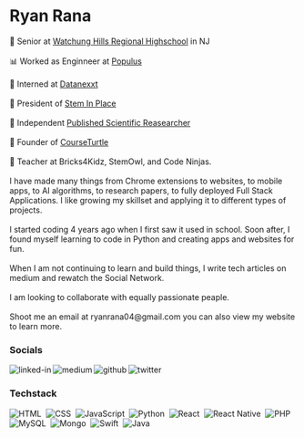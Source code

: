 
<!--

**RyanRana/ryanrana** is a ✨ _special_ ✨ repository because its `README.md` (this file) appears on your GitHub profile.

Here are some ideas to get you started:

- 🔭 I’m currently working on ...
- 🌱 I’m currently learning ...
- 👯 I’m looking to collaborate on ...
- 🤔 I’m looking for help with ...
- 💬 Ask me about ...
- 📫 How to reach me: ...
- 😄 Pronouns: ...
- ⚡ Fun fact: ...
-->
<h1>Ryan Rana</h1>
📌 Senior at <a href="https://www.whrhs.org/">Watchung Hills Regional Highschool</a> in NJ <br><br>
📊 Worked as Enginneer at <a href="https://www.populustrading.com/">Populus</a> <br><br>
🌲 Interned at <a href="https://datanexxt.com/">Datanexxt</a><br><br>
🦋 President of <a href="https://www.steminplace.com/">Stem In Place</a><br><br>
🧬 Independent <a href="https://scholar.google.com/citations?user=oHYO5bsAAAAJ&hl=en" > Published Scientific Reasearcher</a><br><br>
🐢 Founder of <a href="https://www.courseturtle.com/">CourseTurtle</a><br><br>
🙊 Teacher at Bricks4Kidz, StemOwl, and Code Ninjas.
<br><br>
I have made many things from Chrome extensions to websites, to mobile apps, to AI algorithms, to research papers, to fully deployed Full Stack Applications. I like growing my skillset and applying it to different types of projects.
<br><br>
 I started coding 4 years ago when I first saw it used in school. Soon after, I found myself learning to code in Python and creating apps and websites for fun. 
<br><br>
When I am not continuing to learn and build things, I write tech articles on medium and rewatch the Social Network. 
<br><br>
I am looking to collaborate with equally passionate peaple.
<br><br>
Shoot me an email at ryanrana04@gmail.com you can also view my website to learn more.
<br>
<h3>Socials</h3>
<a href="https://www.linkedin.com/in/ryan-rana-544b761b3/"><img align="left" alt="linked-in" src="https://img.shields.io/badge/linkedin-%230077B5.svg?&style=for-the-badge&logo=linkedin&logoColor=white" /></a>
<a href="https://theryanrana.medium.com/"><img align="left" alt="medium" src="https://img.shields.io/badge/medium-%2312100E.svg?&style=for-the-badge&logo=medium&logoColor=white" /></a>
<a href="https://github.com/RyanRana"><img align="left" alt="github" src="https://img.shields.io/badge/GitHub-100000?style=for-the-badge&logo=github&logoColor=white" /></a>
<a href="https://twitter.com/itsryanrana"><img align="left" alt="twitter" src="https://img.shields.io/badge/Twitter-1DA1F2?style=for-the-badge&logo=twitter&logoColor=white" /></a>
<br>
<h3> Techstack</h3>

![HTML](https://img.shields.io/badge/-HTML-05122A?style=flat&logo=HTML5)&nbsp;
![CSS](https://img.shields.io/badge/-CSS-05122A?style=flat&logo=CSS3&logoColor=1572B6)&nbsp;
![JavaScript](https://img.shields.io/badge/-JavaScript-05122A?style=flat&logo=javascript)&nbsp;
![Python](https://img.shields.io/badge/Python-05122A?style=flat&logo=python&logoColor=blue)&nbsp;
![React](https://img.shields.io/badge/React-05122A?style=flat&logo=react&logoColor=61DAFB)&nbsp;
![React Native](https://img.shields.io/badge/React_Native-05122A?style=flat&logo=react&logoColor=61DAFB)&nbsp;
![PHP](https://img.shields.io/badge/PHP-05122A?style=for-the-badge&logo=php&logoColor61DAFB)&nbsp;
![MySQL](https://img.shields.io/badge/MySQL-05122A?style=flat&logo=mysql&logoColor=yellow)&nbsp;
![Mongo](https://img.shields.io/badge/MongoDB-05122A?style=flat&logo=mongodb&logoColor=green)&nbsp;
![Swift](https://img.shields.io/badge/Swift-05122A?style=flat&logo=swift&logoColor=#fa7343)&nbsp;
![Java](https://img.shields.io/badge/Java-05122A?style=flat&logo=java&logoColor=darkbrown)&nbsp;
